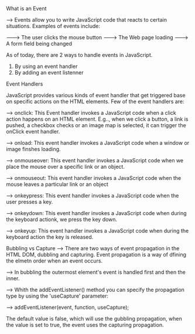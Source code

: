 What is an Event

--> Events allow you to write JavaScript code that reacts to certain situations. Examples of events include:

---> The user clicks the mouse button
---> The Web page loading
---> A form field being changed

As of today, there are 2 ways to handle events in JavaScript.

1. By using an event handler
2. By adding an event listenner

Event Handlers

JavaScript provides various kinds of event handler that get triggered base on specific actions on the HTML elements. Few of the event handlers are:

--> onclick: This Event handler invokes a JavaScript code when a click action happens on an HTML element. E.g.., when we click a button, a link is pushed, a checkbox checks or an image map is selected, it can trigger the onClick event handler.

--> onload: This event handler invokes a JavaScript code when a window or image finshes loading.

--> onmouseover: This event handler invokes a JavaScript code when we place the mouse over a specific link or an object.

--> onmouseout: This event handler invokes a JavaScript code when the mouse leaves a particular link or an object

--> onkeypress: This event handler invokes a JavaScript code when the user presses a key.

--> onkeydown: This event handler invokes a JavaScript code when during the keyboard actionk, we press the key down.

--> onkeyup: This event handler invokes a JavaScript code when during the keyboard action the key is released.

Bubbling vs Capture
--> There are two ways of event propagation in the HTML DOM, dubbling and capturing. Event propagation is a way of dfining the elmetn order when an event occurs.

--> In bubbling the outermost element's event is handled first and then the inner.

--> Whith the addEventListener() method you can specify the propagation type by using the 'useCapture' parameter:

--> addEventListener(event, function, useCapture);

The default value is false, which will use the gubbling propagation, when the value is set to true, the event uses the capturing propagation.
